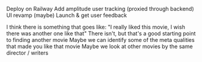 




Deploy on Railway
Add amplitude user tracking (proxied through backend)
UI revamp (maybe)
Launch & get user feedback


I think there is something that goes like:
"I really liked this movie, I wish there was another one like that"
There isn't, but that's a good starting point to finding another movie
Maybe we can identify some of the meta qualities that made you like that movie
Maybe we look at other movies by the same director / writers